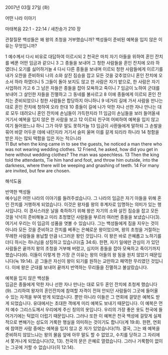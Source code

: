 2007년 03월 27일 (화)

어떤 나라 이야기



마태복음 22:1 - 22:14 / 새찬송가 210 장


관찰질문
백성들은 왜 왕의 초청을 거부했습니까?
백성들이 준비된 예복을 입지 않은 이유는 무엇입니까? 

1 예수께서 다시 비유로 대답하여 이르시되 2 천국은 마치 자기 아들을 위하여 혼인 잔치를 베푼 어떤 임금과 같으니 3 그 종들을 보내어 그 청한 사람들을 혼인 잔치에 오라 하였더니 오기를 싫어하거늘 4 다시 다른 종들을 보내며 이르되 청한 사람들에게 이르기를 내가 오찬을 준비하되 나의 소와 살진 짐승을 잡고 모든 것을 갖추었으니 혼인 잔치에 오소서 하라 하였더니 5 그들이 돌아 보지도 않고 한 사람은 자기 밭으로, 한 사람은 자기 사업하러 가고 6 그 남은 자들은 종들을 잡아 모욕하고 죽이니 7 임금이 노하여 군대를 보내어 그 살인한 자들을 진멸하고 그 동네를 불사르고 8 이에 종들에게 이르되 혼인 잔치는 준비되었으나 청한 사람들은 합당하지 아니하니 9 네거리 길에 가서 사람을 만나는 대로 혼인 잔치에 청하여 오라 한대 10 종들이 길에 나가 악한 자나 선한 자나 만나는 대로 모두 데려오니 혼인 잔치에 손님들이 가득한지라 11 임금이 손님들을 보러 들어올새 거기서 예복을 입지 않은 한 사람을 보고 12 이르되 친구여 어찌하여 예복을 입지 않고 여기 들어왔느냐 하니 그가 아무 말도 못하거늘 13 임금이 사환들에게 말하되 그 손발을 묶어 바깥 어두운 데에 내던지라 거기서 슬피 울며 이를 갈게 되리라 하니라 14 청함을 받은 자는 많되 택함을 입은 자는 적으니라  
11 But when the king came in to see  the guests, he noticed a man there who was not wearing wedding clothes. 12 Friend, he asked, how did you get in here without wedding clothes? The man was  speechless. 13 Then the king told the attendants, Tie him hand and foot, and throw him outside, into the darkness, where there will be weeping and gnashing of teeth. 14 For many are invited, but few are chosen.

해석도움





반역한 백성들  
예수님은 어떤 나라의 이야기를 들려주셨습니다. 그 나라의 임금은 자기 아들을 위해 혼인 잔치를 거행하게 되었습니다. 이것은 왕자를 왕의 후계자로 임명하는 의미가 있는 행사입니다. 이 경사스러운 날을 축하하기 위해 왕은 자기의 소와 살진 짐승을 잡고 모든 것을 넉넉히 준비해놓고 미리 초청했던 사람들을 부르러 여러번 종들을 보냈습니다(3). 여기서 우리는 이 임금의 성품을 엿볼 수 있습니다. 그는 백성들에게 짐을 지우는 것이 아니라 모든 것을 준비하고 잔치를 베푸는 은혜로운 왕이었으며, 왕의 초청을 거절하는 무례한 사람들을 용납할 만큼 너그러운 왕인 것입니다. 이 왕은 바로 은혜롭고 노하기를 더디 하시는 하나님을 상징하고 있습니다(출 34:6). 한편, 자기 일에만 관심이 가 있던 사람들은 끝까지 왕의 초청을 거부해 버렸고, 심지어 종들을 잡아 모욕하고 죽이기까지 했습니다(6). 이들이 이렇게 한 가장 큰 이유는 왕의 아들의 왕 됨을 원치 않았기 때문입니다(눅 19:14). 곧 그들은 자신이 왕이 되기를 원하는 교만하고 패역한 무리였던 것입니다. 이에 왕은 군대를 보내어 끝까지 반역하는 무리들을 진멸하고 불살랐습니다. 

예복을 입지 않은 백성들  
임금은 종들에게 악한 자나 선한 자나 만나는 대로 모두 혼인 잔치에 초청케 했습니다(9). 그리하여 왕자의 혼인잔치에 참여할 자격이 전혀 안되던 사람들이 그곳에 들어올 수 있는 자격을 부여 받게 되었습니다. 뿐만 아니라 이들은 그 연회에 걸맞은 예복도 받게 되었습니다. 유대에서는 초대한 객에게 미리 예복도 보내기 때문입니다. 이 예복은 먼저 예수 그리스도께서 우리에게 주신 칭의의 옷입니다. 우리의 가장 좋은 옷도 천국에 들어가기에는 턱없이 더럽기 때문입니다. 그러나 또한 이 예복은 천국 백성에 걸맞게 실제적으로 변해가는 성도의 거룩한 행실을 의미하는 것이기도 합니다(계 19:8). 한편, 연회에 참여한 사람 중에는 예복을 입지 않고 온 자가 있었습니다(11). 결국, 그는 왜 예복을 준비하지 않았느냐는 왕의 물음 앞에 아무 말도 할 수 없었고, 수치를 당하고 그 자리에서 쫓겨나게 되었습니다(12, 13). 천국의 문은 은혜로 열렸습니다. 그러나 거룩함이 없이는 그곳에 거할 수 없습니다(히 12:14).